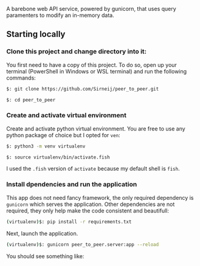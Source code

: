 A barebone web API service, powered by gunicorn, that uses query paramenters to modify an in-memory data.

## Starting locally

### Clone this project and change directory into it:

You first need to have a copy of this project. To do so, open up your terminal (PowerShell in Windows or WSL terminal) and run the following commands:

```bash
$: git clone https://github.com/Sirneij/peer_to_peer.git

$: cd peer_to_peer
```

### Create and activate virtual environment

Create and activate python virtual environment. You are free to use any python package of choice but I opted for `ven`:

```bash
$: python3 -m venv virtualenv

$: source virtualenv/bin/activate.fish
```

I used the `.fish` version of `activate` because my default shell is `fish`.

### Install dpendencies and run the application

This app does not need fancy framework, the only required dependency is `gunicorn` which serves the application. Other dependencies are not required, they only help make the code consistent and beautifull:

```bash
(virtualenv)$: pip install -r requirements.txt
```

Next, launch the application.

```bash
(virtualenv)$: gunicorn peer_to_peer.server:app --reload
```

You should see something like:

```bash

```
